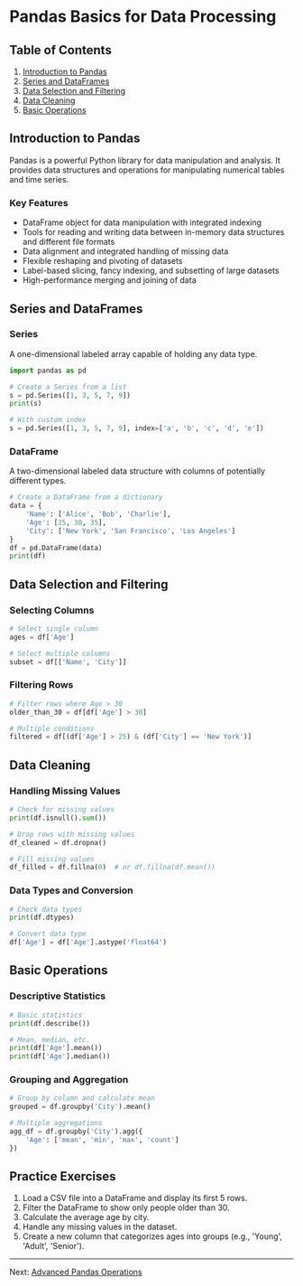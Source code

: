 # Pandas Basics for Data Processing

## Table of Contents
1. [Introduction to Pandas](#introduction-to-pandas)
2. [Series and DataFrames](#series-and-dataframes)
3. [Data Selection and Filtering](#data-selection-and-filtering)
4. [Data Cleaning](#data-cleaning)
5. [Basic Operations](#basic-operations)

## Introduction to Pandas
Pandas is a powerful Python library for data manipulation and analysis. It provides data structures and operations for manipulating numerical tables and time series.

### Key Features
- DataFrame object for data manipulation with integrated indexing
- Tools for reading and writing data between in-memory data structures and different file formats
- Data alignment and integrated handling of missing data
- Flexible reshaping and pivoting of datasets
- Label-based slicing, fancy indexing, and subsetting of large datasets
- High-performance merging and joining of data

## Series and DataFrames

### Series
A one-dimensional labeled array capable of holding any data type.

```python
import pandas as pd

# Create a Series from a list
s = pd.Series([1, 3, 5, 7, 9])
print(s)

# With custom index
s = pd.Series([1, 3, 5, 7, 9], index=['a', 'b', 'c', 'd', 'e'])
```

### DataFrame
A two-dimensional labeled data structure with columns of potentially different types.

```python
# Create a DataFrame from a dictionary
data = {
    'Name': ['Alice', 'Bob', 'Charlie'],
    'Age': [25, 30, 35],
    'City': ['New York', 'San Francisco', 'Los Angeles']
}
df = pd.DataFrame(data)
print(df)
```

## Data Selection and Filtering

### Selecting Columns
```python
# Select single column
ages = df['Age']

# Select multiple columns
subset = df[['Name', 'City']]
```

### Filtering Rows
```python
# Filter rows where Age > 30
older_than_30 = df[df['Age'] > 30]

# Multiple conditions
filtered = df[(df['Age'] > 25) & (df['City'] == 'New York')]
```

## Data Cleaning

### Handling Missing Values
```python
# Check for missing values
print(df.isnull().sum())

# Drop rows with missing values
df_cleaned = df.dropna()

# Fill missing values
df_filled = df.fillna(0)  # or df.fillna(df.mean())
```

### Data Types and Conversion
```python
# Check data types
print(df.dtypes)

# Convert data type
df['Age'] = df['Age'].astype('float64')
```

## Basic Operations

### Descriptive Statistics
```python
# Basic statistics
print(df.describe())

# Mean, median, etc.
print(df['Age'].mean())
print(df['Age'].median())
```

### Grouping and Aggregation
```python
# Group by column and calculate mean
grouped = df.groupby('City').mean()

# Multiple aggregations
agg_df = df.groupby('City').agg({
    'Age': ['mean', 'min', 'max', 'count']
})
```

## Practice Exercises
1. Load a CSV file into a DataFrame and display its first 5 rows.
2. Filter the DataFrame to show only people older than 30.
3. Calculate the average age by city.
4. Handle any missing values in the dataset.
5. Create a new column that categorizes ages into groups (e.g., 'Young', 'Adult', 'Senior').

---
Next: [Advanced Pandas Operations](./02_advanced_pandas.md)
